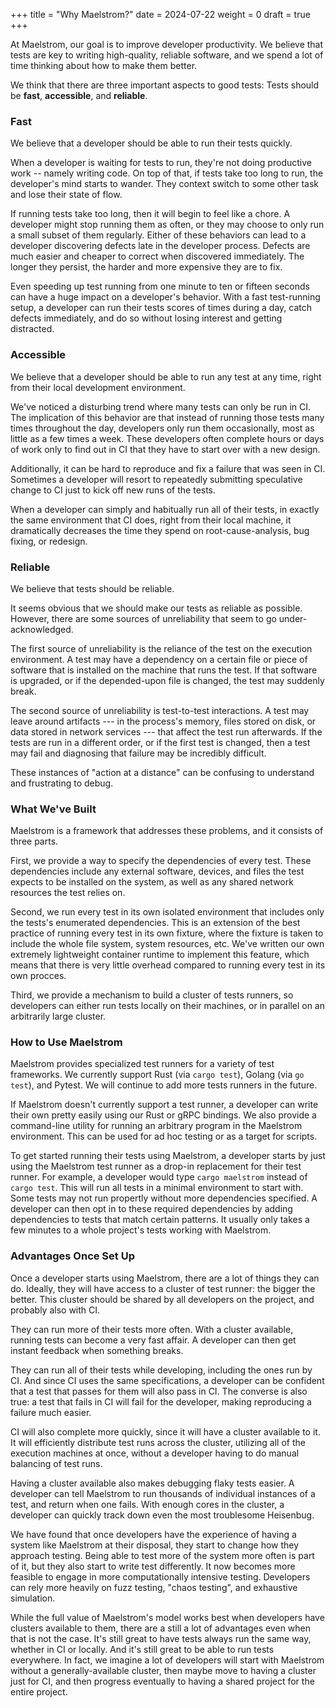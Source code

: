 +++
title = "Why Maelstrom?"
date = 2024-07-22
weight = 0
draft = true
+++

At Maelstrom, our goal is to improve developer productivity. We believe that
tests are key to writing high-quality, reliable software, and we spend a lot of time thinking
about how to make them better.

We think that there are three important aspects to good tests: Tests should be
**fast**, **accessible**, and **reliable**.

<!-- more -->

### Fast

We believe that a developer should be able to run their tests quickly.

When a developer is waiting for tests to run, they're not doing productive
work -- namely writing code. On top of that, if tests take too long to run, the
developer's mind starts to wander. They context switch to some other task and
lose their state of flow.

If running tests take too long, then it will begin to feel like a chore. A
developer might stop running them as often, or they may choose to only run a
small subset of them regularly. Either of these behaviors can lead to a
developer discovering defects late in the developer process. Defects are much
easier and cheaper to correct when discovered immediately. The longer they
persist, the harder and more expensive they are to fix.

Even speeding up test running from one minute to ten or fifteen seconds can
have a huge impact on a developer's behavior. With a fast test-running setup, a
developer can run their tests scores of times during a day, catch defects
immediately, and do so without losing interest and getting distracted.

### Accessible

We believe that a developer should be able to run any test at any time, right
from their local development environment.

We've noticed a disturbing trend where many tests can only be run
in CI. The implication of this behavior are that
instead of running those tests many times throughout the day, developers only run them occasionally, most as little as a few times a week. These developers often complete hours or days of work only to find out in CI that they have to start over with a new design.

Additionally, it can be hard to reproduce and fix a failure that was seen in
CI. Sometimes a developer will resort to repeatedly submitting speculative
change to CI just to kick off new runs of the tests.

When a developer can simply and habitually run all of their tests, in
exactly the same environment that CI does, right from their local machine, it dramatically decreases the time they spend on root-cause-analysis, bug fixing, or redesign.

### Reliable

We believe that tests should be reliable.

It seems obvious that we should make our tests as reliable as possible.
However, there are some sources of unreliability that seem to go under-acknowledged.

The first source of unreliability is the reliance of the test on the execution
environment. A test may have a dependency on a certain file or piece of
software that is installed on the machine that runs the test. If that software
is upgraded, or if the depended-upon file is changed, the test may suddenly
break.

The second source of unreliability is test-to-test interactions. A test may
leave around artifacts --- in the process's memory, files stored
on disk, or data stored in network services --- that affect the test run
afterwards. If the tests are run in a different order, or if the first test is
changed, then a test may fail and diagnosing that failure may be incredibly difficult.

These instances of "action at a distance" can be confusing to understand
and frustrating to debug.

### What We've Built

Maelstrom is a framework that addresses these problems, and it consists
of three parts.

First, we provide a way to specify the dependencies of every test. These
dependencies include any external software, devices, and files the test expects
to be installed on the system, as well as any shared network resources the test
relies on.

Second, we run every test in its own isolated environment that includes only
the tests's enumerated dependencies. This is an extension of the best
practice of running every test in its own fixture, where the fixture is taken
to include the whole file system, system resources, etc. We've written our own
extremely lightweight container runtime to implement this feature, which means
that there is very little overhead compared to running every test in its own
procces.

Third, we provide a mechanism to build a cluster of tests runners, so
developers can either run tests locally on their machines, or in parallel on an
arbitrarily large cluster.

### How to Use Maelstrom

Maelstrom provides specialized test runners for a variety of test frameworks.
We currently support Rust (via `cargo test`), Golang (via `go test`), and
Pytest. We will continue to add more tests runners in the future.

If Maelstrom doesn't currently support a test runner, a developer can write
their own pretty easily using our Rust or gRPC bindings. We also provide a
command-line utility for running an arbitrary program in the Maelstrom
environment. This can be used for ad hoc testing or as a target for scripts.

To get started running their tests using Maelstrom, a developer starts by just
using the Maelstrom test runner as a drop-in replacement for their test runner.
For example, a developer would type `cargo maelstrom` instead of `cargo test`.
This will run all tests in a minimal environment to start with. Some tests may
not run propertly without more dependencies specified. A developer can then opt
in to these required dependencies by adding dependencies to tests that match
certain patterns. It usually only takes a few minutes to a whole project's
tests working with Maelstrom.

### Advantages Once Set Up

Once a developer starts using Maelstrom, there are a lot of things they can do.
Ideally, they will have access to a cluster of test runner: the bigger the
better. This cluster should be shared by all developers on the project, and
probably also with CI.

They can run more of their tests more often. With a cluster available,
running tests can become a very fast affair. A developer can then get instant
feedback when something breaks.

They can run all of their tests while developing, including the ones run by CI.
And since CI uses the same specifications, a developer can be confident that a
test that passes for them will also pass in CI. The converse is also true: a
test that fails in CI will fail for the developer, making reproducing a failure
much easier.

CI will also complete more quickly, since it will have a cluster available to
it. It will efficiently distribute test runs across the cluster, utilizing all
of the execution machines at once, without a developer having to do manual
balancing of test runs.

Having a cluster available also makes debugging flaky tests easier. A developer
can tell Maelstrom to run thousands of individual instances of a test, and
return when one fails. With enough cores in the cluster, a developer can
quickly track down even the most troublesome Heisenbug.

We have found that once developers have the experience of having a system like
Maelstrom at their disposal, they start to change how they approach testing.
Being able to test more of the system more often is part of it, but they also
start to write test differently. It now becomes more feasible to engage in more
computationally intensive testing. Developers can rely more heavily on fuzz
testing, "chaos testing", and exhaustive simulation.

While the full value of Maelstrom's model works best when developers have
clusters available to them, there are a still a lot of advantages even when
that is not the case. It's still great to have tests always run the same way,
whether in CI or locally. And it's still great to be able to run tests
everywhere. In fact, we imagine a lot of developers will start with Maelstrom
without a generally-available cluster, then maybe move to having a cluster just
for CI, and then progress eventually to having a shared project for the entire
project.
